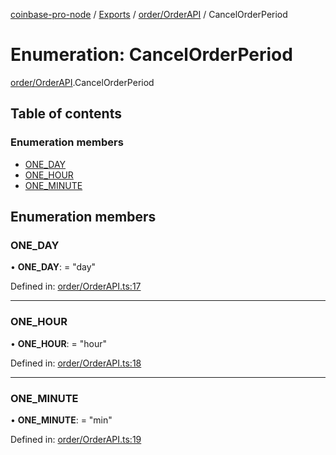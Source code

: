 [coinbase-pro-node](../../README.md) / [Exports](../../modules.md) / [order/OrderAPI](../../modules/order_orderapi.md) / CancelOrderPeriod

# Enumeration: CancelOrderPeriod

[order/OrderAPI](../../modules/order_orderapi.md).CancelOrderPeriod

## Table of contents

### Enumeration members

- [ONE_DAY](orderapi.cancelorderperiod.md#one_day)
- [ONE_HOUR](orderapi.cancelorderperiod.md#one_hour)
- [ONE_MINUTE](orderapi.cancelorderperiod.md#one_minute)

## Enumeration members

### ONE_DAY

• **ONE_DAY**: = "day"

Defined in: [order/OrderAPI.ts:17](https://github.com/bennycode/coinbase-pro-node/blob/7d07dce/src/order/OrderAPI.ts#L17)

---

### ONE_HOUR

• **ONE_HOUR**: = "hour"

Defined in: [order/OrderAPI.ts:18](https://github.com/bennycode/coinbase-pro-node/blob/7d07dce/src/order/OrderAPI.ts#L18)

---

### ONE_MINUTE

• **ONE_MINUTE**: = "min"

Defined in: [order/OrderAPI.ts:19](https://github.com/bennycode/coinbase-pro-node/blob/7d07dce/src/order/OrderAPI.ts#L19)

